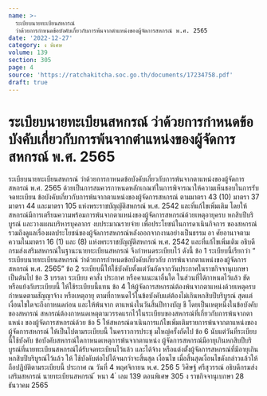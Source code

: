 ```yaml
---
name: >-
  ระเบียบนายทะเบียนสหกรณ์
  ว่าด้วยการกำหนดข้อบังคับเกี่ยวกับการพ้นจากตำแหน่งของผู้จัดการสหกรณ์ พ.ศ. 2565
date: '2022-12-27'
category: ง พิเศษ
volume: 139
section: 305
page: 4
source: 'https://ratchakitcha.soc.go.th/documents/17234758.pdf'
draft: true
---
```


# ระเบียบนายทะเบียนสหกรณ์ ว่าด้วยการกำหนดข้อบังคับเกี่ยวกับการพ้นจากตำแหน่งของผู้จัดการสหกรณ์ พ.ศ. 2565

ระเบียบนายทะเบียนสหกรณ์ ว่าด้วยการกาหนดข้อบังคับเกี่ยวกับการพ้นจากตาแหน่งของผู้จัดการสหกรณ์ พ.ศ. 2565 ด้วยเป็นการสมควรกาหนดหลักเกณฑ์ในการพิจารณาให้ความเห็นชอบในการรับจดทะเบียน ข้อบังคับเกี่ยวกับการพ้นจากตาแหน่งของผู้จัดการสหกรณ์ ตามมาตรา 43 (10) มาตรา 37 มาตรา 44 และมาตรา 105 แห่งพระราชบัญญัติสหกรณ์ พ.ศ. 2542 และที่แก้ไขเพิ่มเติม โดยให้สหกรณ์มีการเตรียมความพร้อมการพ้นจากตาแหน่งของผู้จัดการสหกรณ์ด้วยเหตุอายุครบ หกสิบปีบริบูรณ์ และวางแผนบริหารบุคลากร งบประมาณรายจ่าย เพื่อประโยชน์ในการดาเนินกิจการ ของสหกรณ์ รวมถึงดูแลเรื่องผลประโยชน์ของผู้จัดการสหกรณ์หลังออกจากงานอย่างเป็นธรรม อา ศัยอานาจตามความในมาตรา 16 (1) และ (8) แห่งพระราชบัญญัติสหกรณ์ พ.ศ. 2542 และที่แก้ไขเพิ่มเติม อธิบดีกรมส่งเสริมสหกรณ์ในฐานะนายทะเบียนสหกรณ์ จึงกำหนดระเบียบไว้ ดังนี้ ข้อ 1 ระเบียบนี้เรียกว่า “ ระเบียบนายทะเบียนสหกรณ์ ว่าด้วยการกำหนดข้อบังคับเกี่ยวกับ การพ้นจากตาแหน่งของผู้จัดการสหกรณ์ พ.ศ. 2565” ข้อ 2 ระเบียบนี้ให้ใช้บังคับตั้งแต่วันถัดจากวันประกาศในราชกิจจานุเบกษาเป็นต้นไป ข้อ 3 บรรดา ระเบียบ คาสั่ง ประกาศ หรือคาแนะนาอื่นใด ในส่วนที่ได้กาหนดไว้แล้ว ขัดหรือแย้งกับระเบียบนี้ ให้ใช้ระเบียบนี้แทน ข้อ 4 ให้ผู้จัดการสหกรณ์ต้องพ้นจากตาแหน่งด้วยเหตุครบกำหนดตามสัญญาจ้าง หรือเหตุอายุ ตามที่กาหนดไว้ในข้อบังคับแต่ต้องไม่เกินหกสิบปีบริบูรณ์ สุดแต่เงื่อนไขใดจะถึงกาหนดก่อน และให้พ้นจาก ตาแหน่งในวันสิ้นปีทางบัญ ชี โดยเป็นเหตุหนึ่งในข้อบังคับของสหกรณ์ สหกรณ์ต้องกาหนดเหตุตามวรรคแรกไว้ในระเบียบของสหกรณ์ที่เกี่ยวกับการพ้นจากตาแหน่ง ของผู้จัดการสหกรณ์ด้วย ข้อ 5 ให้สหกรณ์ดาเนินการแก้ไขเพิ่มเติมรายการพ้นจากตาแหน่งของผู้จัดการสหกรณ์ ให้เป็นไปตามระเบียบนี้ ในคราวการประชุ มใหญ่ครั้งถัดไป ข้อ 6 นับแต่วันที่ระเบียบนี้ใช้บังคับ ข้อบังคับสหกรณ์ใดกาหนดเหตุการพ้นจากตาแหน่ง ผู้จัดการสหกรณ์มีอายุเกินหกสิบปีบริบูรณ์ที่นายทะเบียนสหกรณ์ได้รับจดทะเบียนไว้แล้ว และได้จ้าง หรือแต่งตั้งผู้จัดการสหกรณ์ที่มีอายุเกินหกสิบปีบริบูรณ์ไว้แล้ว ให้ ใช้บังคับต่อไปได้จนกว่าจะสิ้นสุด เงื่อนไข เมื่อสิ้นสุดเงื่อนไขดังกล่าวแล้วให้ถือปฏิบัติตามระเบียบนี้ ประกาศ ณ วันที่ 4 พฤศจิกายน พ.ศ. 256 5 วิศิษฐ์ ศรีสุวรรณ์ อธิบดีกรมส่งเสริมสหกรณ์ นายทะเบียนสหกรณ์ ้ หนา 4 ่ เลม 139 ตอนพิเศษ 305 ง ราชกิจจานุเบกษา 28 ธันวาคม 2565

